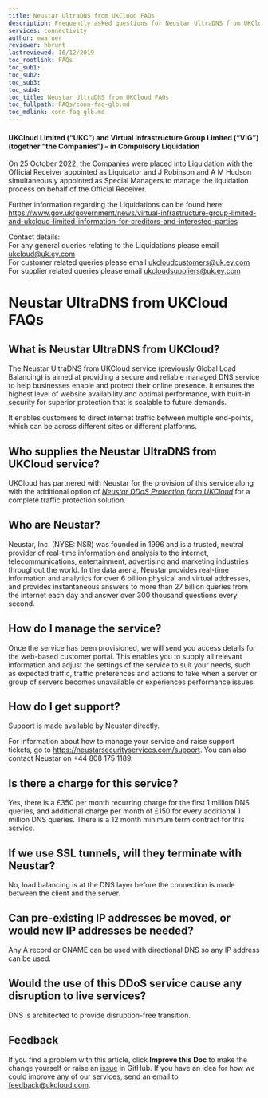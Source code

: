 ```yaml
---
title: Neustar UltraDNS from UKCloud FAQs
description: Frequently asked questions for Neustar UltraDNS from UKCloud (previously Global Load Balancing)
services: connectivity
author: mwarner
reviewer: hbrunt
lastreviewed: 16/12/2019
toc_rootlink: FAQs
toc_sub1: 
toc_sub2:
toc_sub3:
toc_sub4:
toc_title: Neustar UltraDNS from UKCloud FAQs
toc_fullpath: FAQs/conn-faq-glb.md
toc_mdlink: conn-faq-glb.md
---
```


#### UKCloud Limited (“UKC”) and Virtual Infrastructure Group Limited (“VIG”) (together “the Companies”) – in Compulsory Liquidation

On 25 October 2022, the Companies were placed into Liquidation with the Official Receiver appointed as Liquidator and J Robinson and A M Hudson simultaneously appointed as Special Managers to manage the liquidation process on behalf of the Official Receiver.

Further information regarding the Liquidations can be found here: <https://www.gov.uk/government/news/virtual-infrastructure-group-limited-and-ukcloud-limited-information-for-creditors-and-interested-parties>

Contact details:<br>
For any general queries relating to the Liquidations please email <ukcloud@uk.ey.com><br>
For customer related queries please email <ukcloudcustomers@uk.ey.com><br>
For supplier related queries please email <ukcloudsuppliers@uk.ey.com>

# Neustar UltraDNS from UKCloud FAQs

## What is Neustar UltraDNS from UKCloud?

The Neustar UltraDNS from UKCloud service (previously Global Load Balancing) is aimed at providing a secure and reliable managed DNS service to help businesses enable and protect their online presence. It ensures the highest level of website availability and optimal performance, with built-in security for superior protection that is scalable to future demands.

It enables customers to direct internet traffic between multiple end-points, which can be across different sites or different platforms.

## Who supplies the Neustar UltraDNS from UKCloud service?

UKCloud has partnered with Neustar for the provision of this service along with the additional option of [*Neustar DDoS Protection from UKCloud*](conn-sco-app-ddos.md) for a complete traffic protection solution.

## Who are Neustar?

Neustar, Inc. (NYSE: NSR) was founded in 1996 and is a trusted, neutral provider of real-time information and analysis to the internet, telecommunications, entertainment, advertising and marketing industries throughout the world. In the data arena, Neustar provides real-time information and analytics for over 6 billion physical and virtual addresses, and provides instantaneous answers to more than 27 billion queries from the internet each day and answer over 300 thousand questions every second.

## How do I manage the service?

Once the service has been provisioned, we will send you access details for the web-based customer portal. This enables you to supply all relevant information and adjust the settings of the service to suit your needs, such as expected traffic, traffic preferences and actions to take when a server or group of servers becomes unavailable or experiences performance issues.

## How do I get support?

Support is made available by Neustar directly.

For information about how to manage your service and raise support tickets, go to <https://neustarsecurityservices.com/support>. You can also contact Neustar on +44 808 175 1189.

## Is there a charge for this service?

Yes, there is a £350 per month recurring charge for the first 1 million DNS queries, and additional charge per month of £150 for every additional 1 million DNS queries. There is a 12 month minimum term contract for this service.

## If we use SSL tunnels, will they terminate with Neustar?

No, load balancing is at the DNS layer before the connection is made between the client and the server.

## Can pre-existing IP addresses be moved, or would new IP addresses be needed?

Any A record or CNAME can be used with directional DNS so any IP address can be used.

## Would the use of this DDoS service cause any disruption to live services?

DNS is architected to provide disruption-free transition.

## Feedback

If you find a problem with this article, click **Improve this Doc** to make the change yourself or raise an [issue](https://github.com/UKCloud/documentation/issues) in GitHub. If you have an idea for how we could improve any of our services, send an email to <feedback@ukcloud.com>.
